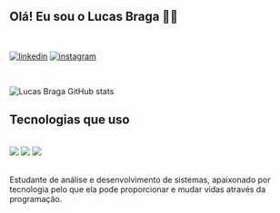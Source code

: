 ## Olá! Eu sou o Lucas Braga 🖐🏻
<br/>

[![linkedin](https://img.shields.io/badge/LinkedIn-0077B5?style=for-the-badge&logo=linkedin&logoColor=white)](https://www.linkedin.com/in/lucas-braga-bb39ba216)
[![instagram](https://img.shields.io/badge/Instagram-E4405F?style=for-the-badge&logo=instagram&logoColor=white)](https://www.instagram.com/eo_braga/)

<br/>

![Lucas Braga GitHub stats](https://github-readme-stats.vercel.app/api?username=devlucasbraga&show_icons=true&theme=tokyonight)


## Tecnologias que uso 

<div style="inline_block"><br/>
<img align="center alt="html5 src="https://img.shields.io/badge/HTML5-E34F26?style=for-the-badge&logo=html5&logoColor=white"/>
<img align="center alt="html5 src="https://img.shields.io/badge/CSS3-1572B6?style=for-the-badge&logo=css3&logoColor=white"/>
<img align="center alt="html5 src="https://img.shields.io/badge/HTML5-E34F26?style=for-the-badge&logo=html5&logoColor=white"/>
</div><br/>

Estudante de análise e desenvolvimento de sistemas, apaixonado por tecnologia pelo que ela pode proporcionar e mudar vidas através da programação.
